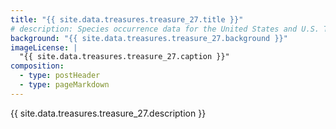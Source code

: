 ```yaml
---
title: "{{ site.data.treasures.treasure_27.title }}"
# description: Species occurrence data for the United States and U.S. Territories.
background: "{{ site.data.treasures.treasure_27.background }}"
imageLicense: |
  "{{ site.data.treasures.treasure_27.caption }}"
composition:
  - type: postHeader
  - type: pageMarkdown
---
```


{{ site.data.treasures.treasure_27.description }}